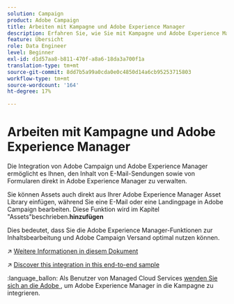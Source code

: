 ```yaml
---
solution: Campaign
product: Adobe Campaign
title: Arbeiten mit Kampagne und Adobe Experience Manager
description: Erfahren Sie, wie Sie mit Kampagne und Adobe Experience Manager arbeiten können
feature: Übersicht
role: Data Engineer
level: Beginner
exl-id: d1d57aa8-b811-470f-a8a6-18da3a700f1a
translation-type: tm+mt
source-git-commit: 8dd7b5a99a0cda0e0c4850d14a6cb95253715803
workflow-type: tm+mt
source-wordcount: '164'
ht-degree: 17%

---
```


# Arbeiten mit Kampagne und Adobe Experience Manager

Die Integration von Adobe Campaign und Adobe Experience Manager ermöglicht es Ihnen, den Inhalt von E-Mail-Sendungen sowie von Formularen direkt in Adobe Experience Manager zu verwalten.

Sie können Assets auch direkt aus Ihrer Adobe Experience Manager Asset Library einfügen, während Sie eine E-Mail oder eine Landingpage in Adobe Campaign bearbeiten. Diese Funktion wird im Kapitel &quot;Assets&quot;beschrieben.**hinzufügen**

Dies bedeutet, dass Sie die Adobe Experience Manager-Funktionen zur Inhaltsbearbeitung und Adobe Campaign Versand optimal nutzen können.

:arrow_upper_right: [Weitere Informationen in diesem Dokument](https://experienceleague.adobe.com/docs/experience-manager-65/administering/integration/campaignonpremise.html?lang=en#aem-and-adobe-campaign-integration-workflow)

:arrow_upper_right: [Discover this integration in this end-to-end sample](https://experienceleague.adobe.com/docs/campaign-classic/using/integrating-with-adobe-experience-cloud/adobe-experience-manager/creating-an-experience-manager-newsletter.html?lang=en#integrating-with-adobe-experience-cloud)

:language_ballon: Als Benutzer von Managed Cloud Services [wenden Sie sich an die Adobe ](../start/support.md#support), um Adobe Experience Manager in die Kampagne zu integrieren.

